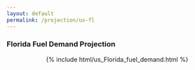 ```yaml
---
layout: default
permalink: /projection/us-fl
---
```


### Florida Fuel Demand Projection

<p align="center">
    {% include html/us_Florida_fuel_demand.html %}
</p>
